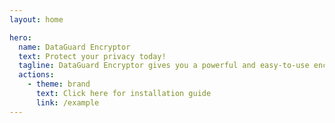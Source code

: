 ```yaml
---
layout: home

hero:
  name: DataGuard Encryptor
  text: Protect your privacy today!
  tagline: DataGuard Encryptor gives you a powerful and easy-to-use encryption solution.
  actions:
    - theme: brand
      text: Click here for installation guide
      link: /example
---
```

